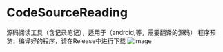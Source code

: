 # CodeSourceReading
源码阅读工具（含记录笔记），适用于（android,等，需要翻译的源码）
    程序预览，编译好的程序，请在Release中进行下载
 ![image](https://github.com/supperlitt/CodeSourceReading/001.png)
